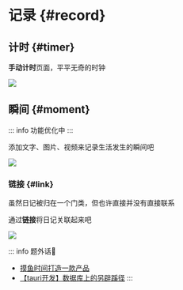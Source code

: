 # 记录 {#record}

## 计时 {#timer}

**手动计时**页面，平平无奇的时钟

![](https://cdn.jsdelivr.net/gh/shion-app/docs/src/public/assets/zh/record/timer.png)


## 瞬间 {#moment}

::: info 功能优化中
:::

添加文字、图片、视频来记录生活发生的瞬间吧

![](https://cdn.jsdelivr.net/gh/shion-app/docs/src/public/assets/zh/record/moment.png)

### 链接 {#link}

虽然日记被归在一个门类，但也许直接并没有直接联系

通过**链接**将日记关联起来吧

![](https://cdn.jsdelivr.net/gh/shion-app/docs/src/public/assets/zh/record/link.png)


::: info 题外话🤣
+ [摸鱼时间打造一款产品](https://juejin.cn/post/7256879435340890172)
+ [【tauri开发】数据库上的另辟蹊径](https://juejin.cn/post/7287223906367684619)
:::